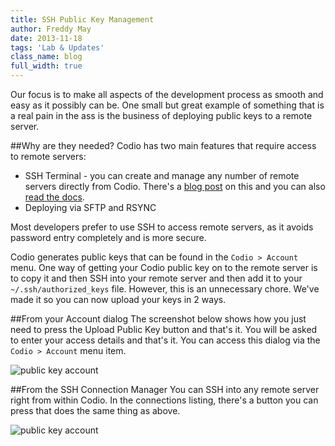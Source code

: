 ```yaml
---
title: SSH Public Key Management
author: Freddy May
date: 2013-11-18
tags: 'Lab & Updates'
class_name: blog
full_width: true
---
```


Our focus is to make all aspects of the development process as smooth and easy as it possibly can be. One small but great example of something that is a real pain in the ass is the business of deploying public keys to a remote server.

##Why are they needed?
Codio has two main features that require access to remote servers:

- SSH Terminal - you can create and manage any number of remote servers directly from Codio. There's a [blog post](/blog/2013/11/ssh/) on this and you can also [read the docs](/docs/ssh).
- Deploying via SFTP and RSYNC

Most developers prefer to use SSH to access remote servers, as it avoids password entry completely and is more secure.

Codio generates public keys that can be found in the `Codio > Account` menu. One way of getting your Codio public key on to the remote server is to copy it and then SSH into your remote server and then add it to your `~/.ssh/authorized_keys` file. However, this is an unnecessary chore. We've made it so you can now upload your keys in 2 ways.

##From your Account dialog
The screenshot below shows how you just need to press the Upload Public Key button and that's it. You will be asked to enter your access details and that's it. You can access this dialog via the `Codio > Account` menu item.

![public key account](/img/blog/key-account.png)

##From the SSH Connection Manager
You can SSH into any remote server right from within Codio. In the connections listing, there's a button you can press that does the same thing as above.

![public key account](/img/blog/key-ssh.png)

